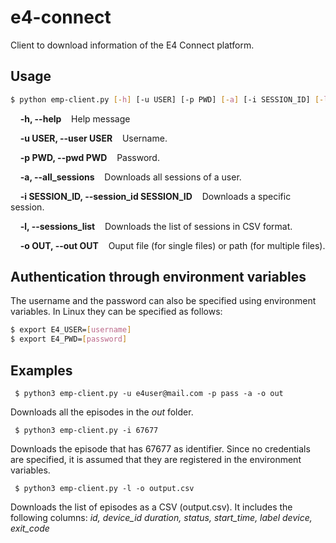 # e4-connect
Client to download information of the E4 Connect platform.

## Usage

```sh 
$ python emp-client.py [-h] [-u USER] [-p PWD] [-a] [-i SESSION_ID] [-l] [-o OUT]
```

&nbsp;&nbsp;&nbsp;&nbsp;**-h, --help**&nbsp;&nbsp;&nbsp;&nbsp;Help message

&nbsp;&nbsp;&nbsp;&nbsp;**-u USER, --user USER**&nbsp;&nbsp;&nbsp;&nbsp;Username.

&nbsp;&nbsp;&nbsp;&nbsp;**-p PWD, --pwd PWD**&nbsp;&nbsp;&nbsp;&nbsp;Password.

&nbsp;&nbsp;&nbsp;&nbsp;**-a, --all_sessions**&nbsp;&nbsp;&nbsp;&nbsp;Downloads all sessions of a user.

&nbsp;&nbsp;&nbsp;&nbsp;**-i SESSION_ID, --session_id SESSION_ID**&nbsp;&nbsp;&nbsp;&nbsp;Downloads a specific session.

&nbsp;&nbsp;&nbsp;&nbsp;**-l, --sessions_list**&nbsp;&nbsp;&nbsp;&nbsp;Downloads the list of sessions in CSV format.

&nbsp;&nbsp;&nbsp;&nbsp;**-o OUT, --out OUT**&nbsp;&nbsp;&nbsp;&nbsp;Ouput file (for single files) or path (for multiple                         files).

## Authentication through environment variables
The username and the password can also be specified using environment variables. In Linux they can be specified as follows:

```sh
$ export E4_USER=[username]
$ export E4_PWD=[password]
```

## Examples
` $ python3 emp-client.py -u e4user@mail.com -p pass -a -o out`

Downloads all the episodes in the _out_ folder.

` $ python3 emp-client.py -i 67677`

Downloads the episode that has 67677 as identifier. Since no credentials are specified, it is assumed that they are registered in the environment variables.

` $ python3 emp-client.py -l -o output.csv`


Downloads the list of episodes as a CSV (output.csv). It includes the following columns: _id, device_id	duration, status, start_time, label	device, exit_code_

